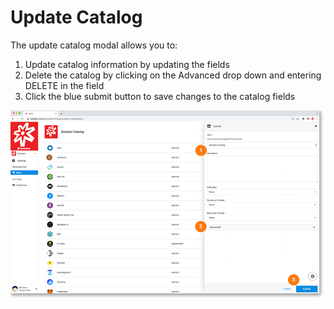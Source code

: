 # Update Catalog

The update catalog modal allows you to:

1. Update catalog information by updating the fields
2. Delete the catalog by clicking on the Advanced drop down and entering DELETE in the field
3. Click the blue submit button to save changes to the catalog fields
	
<a href="../../../images/marketplace-update-catalog-lg.jpg" target="_blank"><img src="../../../images/marketplace-update-catalog.jpg" style="margin: auto; display: block"></a>
